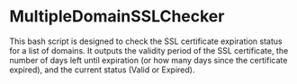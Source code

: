 # MultipleDomainSSLChecker
This bash script is designed to check the SSL certificate expiration status for a list of domains. It outputs the validity period of the SSL certificate, the number of days left until expiration (or how many days since the certificate expired), and the current status (Valid or Expired).
